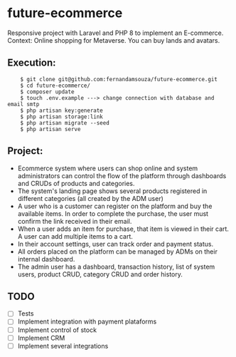 # future-ecommerce
Responsive project with Laravel and PHP 8 to implement an E-commerce.
Context: Online shopping for Metaverse. You can buy lands and avatars.

## Execution:

```
    $ git clone git@github.com:fernandamsouza/future-ecommerce.git
    $ cd future-ecommerce/
    $ composer update
    $ touch .env.example ---> change connection with database and email smtp
    $ php artisan key:generate
    $ php artisan storage:link
    $ php artisan migrate --seed
    $ php artisan serve
```

## Project:

- Ecommerce system where users can shop online and system administrators can control the flow of the platform through dashboards and CRUDs of products and categories.
- The system's landing page shows several products registered in different categories (all created by the ADM user)
- A user who is a customer can register on the platform and buy the available items. In order to complete the purchase, the user must confirm the link received in their email.
- When a user adds an item for purchase, that item is viewed in their cart. A user can add multiple items to a cart.
- In their account settings, user can track order and payment status.
- All orders placed on the platform can be managed by ADMs on their internal dashboard.
- The admin user has a dashboard, transaction history, list of system users, product CRUD, category CRUD and order history.


## TODO

- [ ] Tests
- [ ] Implement integration with payment plataforms
- [ ] Implement control of stock
- [ ] Implement CRM
- [ ] Implement several integrations 
